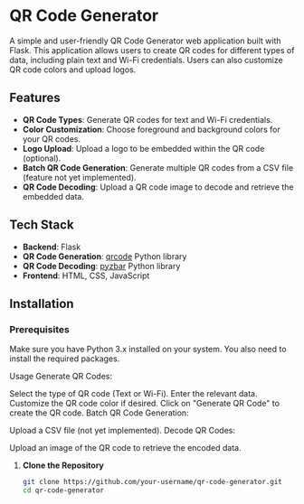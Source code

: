 # QR Code Generator

A simple and user-friendly QR Code Generator web application built with Flask. This application allows users to create QR codes for different types of data, including plain text and Wi-Fi credentials. Users can also customize QR code colors and upload logos.

## Features

- **QR Code Types**: Generate QR codes for text and Wi-Fi credentials.
- **Color Customization**: Choose foreground and background colors for your QR codes.
- **Logo Upload**: Upload a logo to be embedded within the QR code (optional).
- **Batch QR Code Generation**: Generate multiple QR codes from a CSV file (feature not yet implemented).
- **QR Code Decoding**: Upload a QR code image to decode and retrieve the embedded data.

## Tech Stack

- **Backend**: Flask
- **QR Code Generation**: [qrcode](https://pypi.org/project/qrcode/) Python library
- **QR Code Decoding**: [pyzbar](https://pypi.org/project/pyzbar/) Python library
- **Frontend**: HTML, CSS, JavaScript

## Installation

### Prerequisites

Make sure you have Python 3.x installed on your system. You also need to install the required packages.

Usage
Generate QR Codes:

Select the type of QR code (Text or Wi-Fi).
Enter the relevant data.
Customize the QR code color if desired.
Click on "Generate QR Code" to create the QR code.
Batch QR Code Generation:

Upload a CSV file (not yet implemented).
Decode QR Codes:

Upload an image of the QR code to retrieve the encoded data.

1. **Clone the Repository**
   ```bash
   git clone https://github.com/your-username/qr-code-generator.git
   cd qr-code-generator
